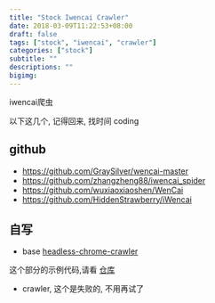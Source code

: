 ```yaml
---
title: "Stock Iwencai Crawler"
date: 2018-03-09T11:22:53+08:00
draft: false
tags: ["stock", "iwencai", "crawler"]
categories: ["stock"]
subtitle: ""
descriptions: ""
bigimg:
---
```


iwencai爬虫

以下这几个, 记得回来, 找时间 coding 
## github

- https://github.com/GraySilver/wencai-master
- https://github.com/zhangzheng88/iwencai_spider
- https://github.com/wuxiaoxiaoshen/WenCai
- https://github.com/HiddenStrawberry/iWencai

## 自写

- base [headless-chrome-crawler](https://github.com/yujiosaka/headless-chrome-crawler)

这个部分的示例代码,请看 [仓库](https://gitee.com/tomt/tom_iwencai_headless-chrome-crawler.git) 

- crawler, 这个是失败的, 不用再试了